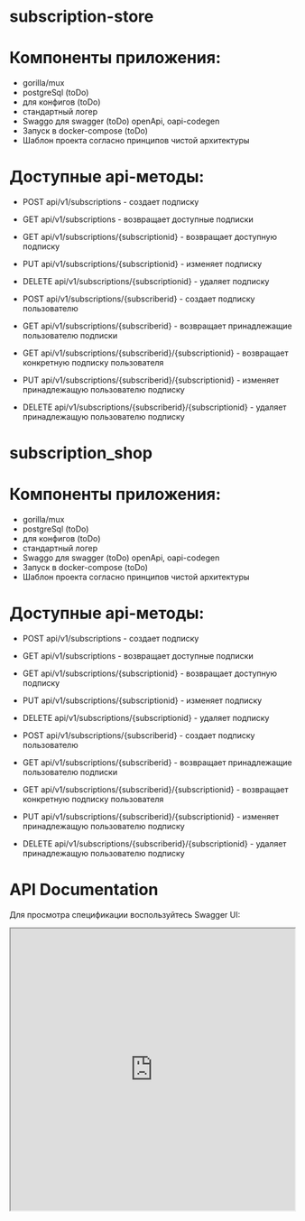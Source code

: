 # subscription-store


# Компоненты приложения:
- gorilla/mux
- postgreSql (toDo)
- для конфигов (toDo)
- стандартный логер
- Swaggo для swagger (toDo) openApi, oapi-codegen
- Запуск в docker-compose (toDo)
- Шаблон проекта согласно принципов чистой архитектуры

# Доступные api-методы:
- POST api/v1/subscriptions - создает подписку
- GET api/v1/subscriptions - возвращает доступные подписки
- GET api/v1/subscriptions/{subscriptionid} - возвращает доступную подписку
- PUT api/v1/subscriptions/{subscriptionid} - изменяет подписку
- DELETE api/v1/subscriptions/{subscriptionid} - удаляет подписку


- POST api/v1/subscriptions/{subscriberid} - создает подписку пользователю
- GET api/v1/subscriptions/{subscriberid} - возвращает принадлежащие пользователю подписки
- GET api/v1/subscriptions/{subscriberid}/{subscriptionid} - возвращает конкретную подписку пользователя
- PUT api/v1/subscriptions/{subscriberid}/{subscriptionid} - изменяет принадлежащую пользователю подписку
- DELETE api/v1/subscriptions/{subscriberid}/{subscriptionid} - удаляет принадлежащую пользователю подписку



# subscription_shop


# Компоненты приложения:
- gorilla/mux
- postgreSql (toDo)
- для конфигов (toDo)
- стандартный логер
- Swaggo для swagger (toDo) openApi, oapi-codegen
- Запуск в docker-compose (toDo)
- Шаблон проекта согласно принципов чистой архитектуры

# Доступные api-методы:
- POST api/v1/subscriptions - создает подписку
- GET api/v1/subscriptions - возвращает доступные подписки
- GET api/v1/subscriptions/{subscriptionid} - возвращает доступную подписку
- PUT api/v1/subscriptions/{subscriptionid} - изменяет подписку
- DELETE api/v1/subscriptions/{subscriptionid} - удаляет подписку


- POST api/v1/subscriptions/{subscriberid} - создает подписку пользователю
- GET api/v1/subscriptions/{subscriberid} - возвращает принадлежащие пользователю подписки
- GET api/v1/subscriptions/{subscriberid}/{subscriptionid} - возвращает конкретную подписку пользователя
- PUT api/v1/subscriptions/{subscriberid}/{subscriptionid} - изменяет принадлежащую пользователю подписку
- DELETE api/v1/subscriptions/{subscriberid}/{subscriptionid} - удаляет принадлежащую пользователю подписку

# API Documentation

Для просмотра спецификации воспользуйтесь Swagger UI:

<iframe src="https://petstore.swagger.io/?url=https://example.com/openapi.yaml" width="100%" height="500px"></iframe>














